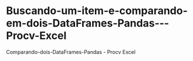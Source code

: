 # Buscando-um-item-e-comparando-em-dois-DataFrames-Pandas---Procv-Excel
Comparando-dois-DataFrames-Pandas - Procv Excel
